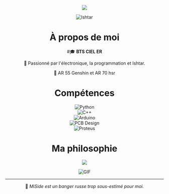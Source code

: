 <div align="center">

<p>
  <img src="https://readme-typing-svg.herokuapp.com?font=Fira+Code&size=60&pause=1000&color=8B00FF&center=true&vCenter=true&width=600&lines=Yatsuoo+Aka+Bakasta">
</p>  

![Ishtar](https://static.wikia.nocookie.net/one-piece-fan-fiction/images/e/e7/Fate_Ishtar_7.gif/revision/latest/scale-to-width-down/250?cb=20200108154220&path-prefix=fr)



# À propos de moi

#🎓 **BTS CIEL ER**  

🔧 Passionné par l'électronique, la programmation et Ishtar.

🔧   AR 55 Genshin et AR 70 hsr  

 

# Compétences

<div align="center">
  
  ![Python](https://img.shields.io/badge/Python-%2314354C.svg?style=for-the-badge&logo=python&logoColor=white)  
  ![C++](https://img.shields.io/badge/C++-%2300599C.svg?style=for-the-badge&logo=c%2B%2B&logoColor=white)  
  ![Arduino](https://img.shields.io/badge/Arduino-%2300979D.svg?style=for-the-badge&logo=arduino&logoColor=white)  
  ![PCB Design](https://img.shields.io/badge/PCB%20Design-%234caf50.svg?style=for-the-badge&logo=Altium%20Designer&logoColor=white)  
  ![Proteus](https://img.shields.io/badge/Proteus-%23006db3.svg?style=for-the-badge&logoColor=white)  

</div>

# Ma philosophie

<div align="center">
  <p>
    <img src="https://readme-typing-svg.herokuapp.com?font=Fira+Code&pause=1000&color=00FF00&width=435&lines=Les+PCB+et+Proteus%2C+c'est+la+vie.">
  </p>
</div>

![GIF](https://www.labcenter.com/manualrouting/images/vDRC.gif.pagespeed.ce.xdK-_tXUBD.gif)


---

🚀 *MiSide est un banger russe trop sous-estimé pour moi.* 
</div>